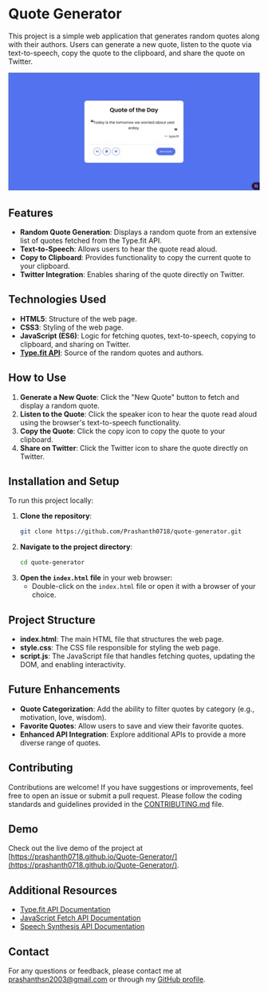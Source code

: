# Quote Generator

This project is a simple web application that generates random quotes along with their authors. Users can generate a new quote, listen to the quote via text-to-speech, copy the quote to the clipboard, and share the quote on Twitter.

![Screenshot](assets/outputScreenshot.png)  

## Features

- **Random Quote Generation**: Displays a random quote from an extensive list of quotes fetched from the Type.fit API.
- **Text-to-Speech**: Allows users to hear the quote read aloud.
- **Copy to Clipboard**: Provides functionality to copy the current quote to your clipboard.
- **Twitter Integration**: Enables sharing of the quote directly on Twitter.

## Technologies Used

- **HTML5**: Structure of the web page.
- **CSS3**: Styling of the web page.
- **JavaScript (ES6)**: Logic for fetching quotes, text-to-speech, copying to clipboard, and sharing on Twitter.
- **[Type.fit API](https://type.fit/api/quotes)**: Source of the random quotes and authors.

## How to Use

1. **Generate a New Quote**: Click the "New Quote" button to fetch and display a random quote.
2. **Listen to the Quote**: Click the speaker icon to hear the quote read aloud using the browser's text-to-speech functionality.
3. **Copy the Quote**: Click the copy icon to copy the quote to your clipboard.
4. **Share on Twitter**: Click the Twitter icon to share the quote directly on Twitter.

## Installation and Setup

To run this project locally:

1. **Clone the repository**:
   ```bash
   git clone https://github.com/Prashanth0718/quote-generator.git
   ```
2. **Navigate to the project directory**:
   ```bash
   cd quote-generator
   ```
3. **Open the `index.html` file** in your web browser:
   - Double-click on the `index.html` file or open it with a browser of your choice.

## Project Structure

- **index.html**: The main HTML file that structures the web page.
- **style.css**: The CSS file responsible for styling the web page.
- **script.js**: The JavaScript file that handles fetching quotes, updating the DOM, and enabling interactivity.

## Future Enhancements

- **Quote Categorization**: Add the ability to filter quotes by category (e.g., motivation, love, wisdom).
- **Favorite Quotes**: Allow users to save and view their favorite quotes.
- **Enhanced API Integration**: Explore additional APIs to provide a more diverse range of quotes.

## Contributing

Contributions are welcome! If you have suggestions or improvements, feel free to open an issue or submit a pull request. Please follow the coding standards and guidelines provided in the [CONTRIBUTING.md](CONTRIBUTING.md) file.

## Demo

Check out the live demo of the project at [https://prashanth0718.github.io/Quote-Generator/](https://prashanth0718.github.io/Quote-Generator/).

## Additional Resources

- [Type.fit API Documentation](https://type.fit/api/quotes)
- [JavaScript Fetch API Documentation](https://developer.mozilla.org/en-US/docs/Web/API/Fetch_API)
- [Speech Synthesis API Documentation](https://developer.mozilla.org/en-US/docs/Web/API/SpeechSynthesis)

## Contact

For any questions or feedback, please contact me at [prashanthsn2003@gmail.com](mailto:prashanthsn2003@gmail.com) or through my [GitHub profile](https://github.com/Prashanth0718).

